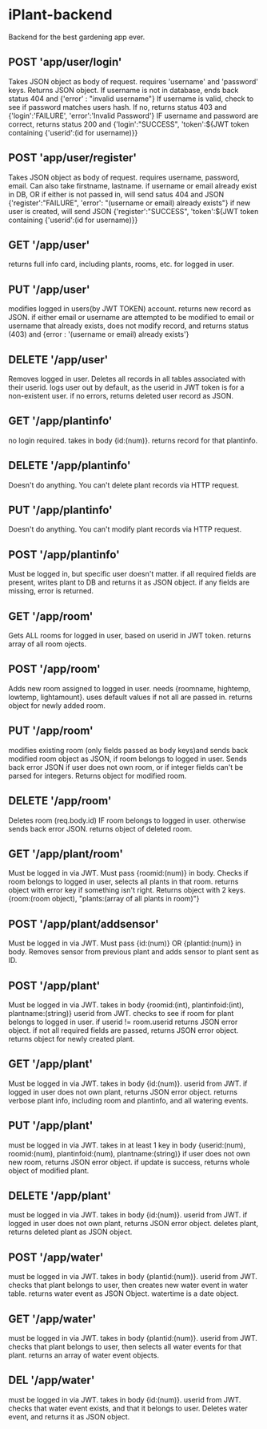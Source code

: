 # iPlant-backend
Backend for the best gardening app ever. 

## POST 'app/user/login'
Takes JSON object as body of request. requires 'username' and 'password' keys.
Returns JSON object. If username is not in database, ends back status 404 and {'error' : "invalid username"}
If username is valid, check to see if password matches users hash. If no, returns status 403 and {'login':'FAILURE', 'error':'Invalid Password'}
IF username and password are correct, returns status 200 and {'login':"SUCCESS", 'token':${JWT token containing {'userid':(id for username)}}

## POST 'app/user/register'
Takes JSON object as body of request. requires username, password, email. Can also take firstname, lastname.
if username or email already exist in DB, OR if either is not passed in, will send satus 404 and JSON {'register':"FAILURE", 'error': "(username or email) already exists"}
if new user is created, will send JSON {'register':"SUCCESS", 'token':${JWT token containing {'userid':(id for username)}}

## GET '/app/user' 
returns full info card, including plants, rooms, etc. for logged in user.

## PUT '/app/user' 
modifies logged in users(by JWT TOKEN) account. returns new record as JSON.
if either email or username are attempted to be modified to email or username that already exists, 
does not modify record, and returns status (403) and {error : '(username or email) already exists'}

## DELETE '/app/user'
Removes logged in user. Deletes all records in all tables associated with their userid.
logs user out by default, as the userid in JWT token is for a non-existent user.
if no errors, returns deleted user record as JSON.

## GET '/app/plantinfo'
no login required. takes in body {id:(num)}.
returns record for that plantinfo.

## DELETE '/app/plantinfo'
Doesn't do anything. You can't delete plant records via HTTP request.

## PUT '/app/plantinfo'
Doesn't do anything. You can't modify plant records via HTTP request.

## POST '/app/plantinfo'
Must be logged in, but specific user doesn't matter.
if all required fields are present, writes plant to DB and returns it as JSON object.
if any fields are missing, error is returned.

## GET '/app/room' 
Gets ALL rooms for logged in user, based on userid in JWT token.
returns array of all room ojects.

## POST '/app/room' 
Adds new room assigned to logged in user. needs {roomname, hightemp, lowtemp, lightamount}.
uses default values if not all are passed in.
returns object for newly added room.

## PUT '/app/room'
modifies existing room (only fields passed as body keys)and sends back modified room object as JSON, if room belongs to logged in user.
Sends back error JSON if user does not own room, or if integer fields can't be parsed for integers.
Returns object for modified room.

## DELETE '/app/room'
Deletes room (req.body.id) IF room belongs to logged in user.
otherwise sends back error JSON.
returns object of deleted room.

## GET '/app/plant/room'
Must be logged in via JWT. Must pass {roomid:(num)} in body.
Checks if room belongs to logged in user, selects all plants in that room.
returns object with error key if something isn't right.
Returns object with 2 keys. {room:(room object), "plants:(array of all plants in room)"}

## POST '/app/plant/addsensor'
Must be logged in via JWT. Must pass {id:(num)} OR {plantid:(num)} in body.
Removes sensor from previous plant and adds sensor to plant sent as ID.

## POST '/app/plant' 
Must be logged in via JWT. takes in body {roomid:(int), plantinfoid:(int), plantname:(string)} userid from JWT.
checks to see if room for plant belongs to logged in user.
if userid != room.userid returns JSON error object.
if not all required fields are passed, returns JSON error object.
returns object for newly created plant.

## GET '/app/plant'
Must be logged in via JWT. takes in body {id:(num)}. userid from JWT.
if logged in user does not own plant, returns JSON error object.
returns verbose plant info, including room and plantinfo, and all watering events.

## PUT '/app/plant'
must be logged in via JWT. takes in at least 1 key in body {userid:(num), roomid:(num), plantinfoid:(num), plantname:(string)}
if user does not own new room, returns JSON error object.
if update is success, returns whole object of modified plant.

## DELETE '/app/plant'
must be logged in via JWT. takes in body {id:(num)}. userid from JWT.
if logged in user does not own plant, returns JSON error object.
deletes plant, returns deleted plant as JSON object.

## POST '/app/water'
must be logged in via JWT. takes in body {plantid:(num)}. userid from JWT.
checks that plant belongs to user, then creates new water event in water table.
returns water event as JSON Object. watertime is a date object. 

## GET '/app/water'
must be logged in via JWT. takes in body {plantid:(num)}. userid from JWT.
checks that plant belongs to user, then selects all water events for that plant.
returns an array of water event objects.

## DEL '/app/water'
must be logged in via JWT. takes in body {id:(num)}. userid from JWT.
checks that water event exists, and that it belongs to user.
Deletes water event, and returns it as JSON object.